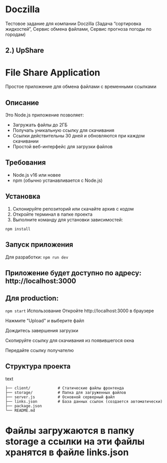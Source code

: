 # Doczilla
Тестовое задание для компании Doczilla (Задача “сортировка жидкостей”, Сервис обмена файлами, Сервис прогноза погоды по городам)
## 2.) UpShare
# File Share Application

Простое приложение для обмена файлами с временными ссылками

## Описание

Это Node.js приложение позволяет:

- Загружать файлы до 2ГБ
- Получать уникальную ссылку для скачивания
- Ссылки действительны 30 дней и обновляются при каждом скачивании
- Простой веб-интерфейс для загрузки файлов

## Требования

- Node.js v16 или новее
- npm (обычно устанавливается с Node.js)

## Установка

1. Склонируйте репозиторий или скачайте архив с кодом
2. Откройте терминал в папке проекта
3. Выполните команду для установки зависимостей:

```npm install```
## Запуск приложения
Для разработки:
```npm run dev```
## Приложение будет доступно по адресу: http://localhost:3000

## Для production:
```npm start```
Использование
Откройте http://localhost:3000 в браузере

Нажмите "Upload" и выберите файл

Дождитесь завершения загрузки

Скопируйте ссылку для скачивания из появившегося окна

Передайте ссылку получателю

## Структура проекта
text
```file-share/
├── client/            # Статические файлы фронтенда
├── storage/           # Папка для загруженных файлов
├── server.js          # Основной серверный файл
├── links.json         # База данных ссылок (создается автоматически)
├── package.json
└── README.md
```
# Файлы загружаются в папку storage а ссылки на эти файлы хранятся в файле links.json
